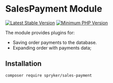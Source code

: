 # SalesPayment Module
[![Latest Stable Version](https://poser.pugx.org/spryker/sales-payment/v/stable.svg)](https://packagist.org/packages/spryker/sales-payment)
[![Minimum PHP Version](https://img.shields.io/badge/php-%3E%3D%208.1-8892BF.svg)](https://php.net/)

The module provides plugins for:
 - Saving order payments to the database.
 - Expanding order with payments data;

## Installation

```
composer require spryker/sales-payment
```
